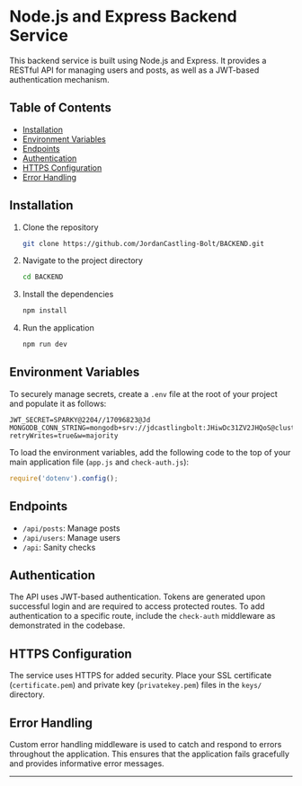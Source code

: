 # Node.js and Express Backend Service

This backend service is built using Node.js and Express. It provides a RESTful API for managing users and posts, as well as a JWT-based authentication mechanism.

## Table of Contents
- [Installation](#installation)
- [Environment Variables](#environment-variables)
- [Endpoints](#endpoints)
- [Authentication](#authentication)
- [HTTPS Configuration](#https-configuration)
- [Error Handling](#error-handling)

## Installation

1. Clone the repository
    ```bash
    git clone https://github.com/JordanCastling-Bolt/BACKEND.git
    ```

2. Navigate to the project directory
    ```bash
    cd BACKEND
    ```

3. Install the dependencies
    ```bash
    npm install
    ```

4. Run the application
    ```bash
    npm run dev
    ```

## Environment Variables

To securely manage secrets, create a `.env` file at the root of your project and populate it as follows:

```dotenv
JWT_SECRET=SPARKY@2204//17096823@Jd
MONGODB_CONN_STRING=mongodb+srv://jdcastlingbolt:JHiwDc31ZV2JHQoS@cluster0.aavwrft.mongodb.net/?retryWrites=true&w=majority
```

To load the environment variables, add the following code to the top of your main application file (`app.js` and `check-auth.js`):

```javascript
require('dotenv').config();
```

## Endpoints

- `/api/posts`: Manage posts
- `/api/users`: Manage users
- `/api`: Sanity checks

## Authentication

The API uses JWT-based authentication. Tokens are generated upon successful login and are required to access protected routes. To add authentication to a specific route, include the `check-auth` middleware as demonstrated in the codebase.

## HTTPS Configuration

The service uses HTTPS for added security. Place your SSL certificate (`certificate.pem`) and private key (`privatekey.pem`) files in the `keys/` directory.

## Error Handling

Custom error handling middleware is used to catch and respond to errors throughout the application. This ensures that the application fails gracefully and provides informative error messages.

---
